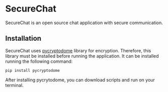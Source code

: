 # SecureChat
SecureChat is an open source chat application with secure communication.

## Installation
SecureChat uses [pycryptodome](https://pypi.org/project/pycryptodome/) library for encryption. Therefore, this library must be installed before running the application. It can be installed running the following command:<br>
```
pip install pycryptodome
```
After installing pycrytodome, you can download scripts and run on your terminal.